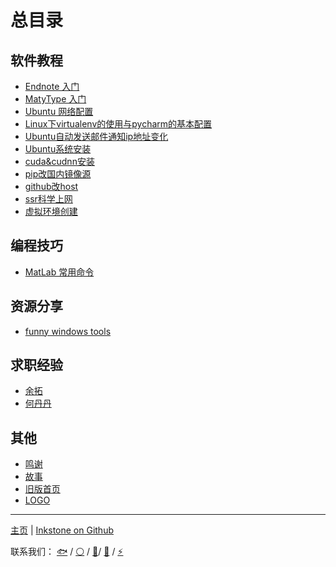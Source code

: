 # 总目录

## 软件教程

* [Endnote 入门](software-tutorial/endnote-intro/endnote-intro.md)
* [MatyType 入门](software-tutorial/mathtype-intro/mathtype-intro.md)
* [Ubuntu 网络配置](software-tutorial/ubuntu-network/ubuntu-network.md)
* [Linux下virtualenv的使用与pycharm的基本配置](software-tutorial/ubuntu-network/virtualenv_and_pycharm.md)
* [Ubuntu自动发送邮件通知ip地址变化](software-tutorial/ubuntu-network/get_ip-and-then-mail.md)
* [Ubuntu系统安装](software-tutorial/environment-config/ubuntu-installation.md)
* [cuda&cudnn安装](software-tutorial/environment-config/cuda-cudnn-installation.md)
* [pip改国内镜像源](software-tutorial/environment-config/pip-mirror-source.md)
* [github改host](software-tutorial/environment-config/github-host.md)
* [ssr科学上网](software-tutorial/environment-config/ssr.md)
* [虚拟环境创建](software-tutorial/environment-config/virtual-env.md)

## 编程技巧

* [MatLab 常用命令](programming/matlab-commands/matlab-commands.md)

## 资源分享

* [funny windows tools](others/funny_Windows_tools/Funny_Windows_tools.md)

## 求职经验

* [余拓](jobs/yt.md)
* [何丹丹](jobs/hdd.md)

## 其他

* [鸣谢](others/acknowledge.md)
* [故事](others/story.md)
* [旧版首页](others/old.md)
* [LOGO](others/logo.png)

---

[主页](https://project-inkstone.github.io/project-inkstone/) |
[Inkstone on Github](https://github.com/project-inkstone/project-inkstone)

联系我们：
[🐟](https://github.com/tyusr) /
[⚪](https://github.com/Da-Yuan) /
[🍉](https://github.com/Watermelon-Chen)/
[🐲](https://github.com/Jngwl) /
[:zap:](https://www.zhihu.com/people/shaoeric)